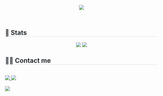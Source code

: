<div align= "center">
  <img src="https://capsule-render.vercel.app/api?type=cylinder&color=b9e4dd&height=120&text=Hello!%20I'm%20Ju😊&animation=fadeIn&fontColor=ffffff&fontSize=60" />
</div>
<br> 
<br> 
<div align= "center"> 
  <h2 style="border-bottom: 1px solid #d8dee4; color: #282d33;" align="left"> 🏅 Stats </h2> 
  <div align= "center"> <img src="https://github-readme-stats.vercel.app/api?username=BomEllen&bg_color=180,00000000,00000000&title_color=54b0a1&text_color=54b0a1"/> <img src="https://github-readme-stats.vercel.app/api/top-langs/?username=BomEllen&layout=compact&bg_color=180,00000000,00000000&title_color=54b0a1&text_color=54b0a1"/>
  <div align= "left">
    <h2 style="border-bottom: 1px solid #d8dee4; color: #282d33;"> 🧑‍💻 Contact me </h2> <br> 
    <div align= "left"> <a href=https://colorful-jucong-life.tistory.com/> <img src="https://img.shields.io/badge/Tistory-000000?style=for-the-badge&logo=Tistory&logoColor=white&link=https://colorful-jucong-life.tistory.com/"> </a>
    <a href=mailto:jjjj200100@gmail.com> <img src="https://img.shields.io/badge/Gmail-EA4335?style=for-the-badge&logo=Gmail&logoColor=white&link=mailto:jjjj200100@gmail.com"> </a>
    </div>  
    <br> 
    <div align= "left"> <a href="https://hits.seeyoufarm.com"> <img src="https://hits.seeyoufarm.com/api/count/incr/badge.svg?url=https%3A%2F%2Fgithub.com%2FBomEllen%2F&count_bg=%23000000&title_bg=%23000000&icon=github.svg&icon_color=%23FFFFFF&title=GitHub&edge_flat=false"/></a>
    </div> 
  </div>
  </div> 
</div>
